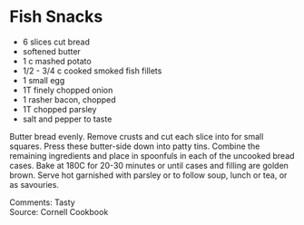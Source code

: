 # Fish Snacks

* 6 slices cut bread
* softened butter
* 1 c mashed potato
* 1/2 - 3/4 c cooked smoked fish fillets
* 1 small egg
* 1T finely chopped onion
* 1 rasher bacon, chopped
* 1T chopped parsley
* salt and pepper to taste

Butter bread evenly.  Remove crusts and cut each slice into for small squares. Press these butter-side down into patty tins.  Combine the remaining ingredients and place in spoonfuls in each of the uncooked bread cases.  Bake at 180C for 20-30 minutes or until cases and filling are golden brown.  Serve hot garnished with parsley or to follow soup, lunch or tea, or as savouries.


Comments: Tasty  
Source: Cornell Cookbook

